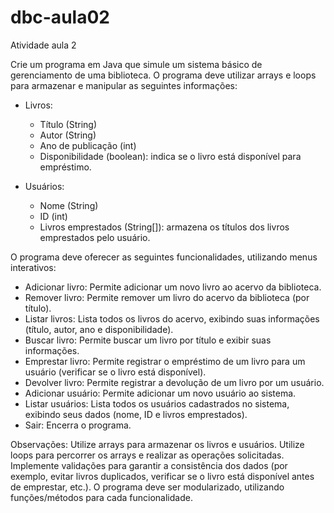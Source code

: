 # dbc-aula02
Atividade aula 2 

Crie um programa em Java que simule um sistema básico de gerenciamento de uma biblioteca. 
O programa deve utilizar arrays e loops para armazenar e manipular as seguintes informações:
- Livros:
    - Título (String)
    - Autor (String)
    - Ano de publicação (int)
    - Disponibilidade (boolean): indica se o livro está disponível para empréstimo. 

- Usuários:
    - Nome (String)
    - ID (int)
    - Livros emprestados (String[]): armazena os títulos dos livros emprestados pelo usuário.




O programa deve oferecer as seguintes funcionalidades, utilizando menus interativos:

- Adicionar livro: Permite adicionar um novo livro ao acervo da biblioteca.
- Remover livro: Permite remover um livro do acervo da biblioteca (por título).
- Listar livros: Lista todos os livros do acervo, exibindo suas informações (título, autor, ano e 
disponibilidade).
- Buscar livro: Permite buscar um livro por título e exibir suas informações.
- Emprestar livro: Permite registrar o empréstimo de um livro para um usuário (verificar se o livro
está disponível).
- Devolver livro: Permite registrar a devolução de um livro por um usuário.
- Adicionar usuário: Permite adicionar um novo usuário ao sistema.
- Listar usuários: Lista todos os usuários cadastrados no sistema, exibindo seus dados (nome, ID e
livros emprestados).
- Sair: Encerra o programa.

Observações:
Utilize arrays para armazenar os livros e usuários.
Utilize loops para percorrer os arrays e realizar as operações solicitadas.
Implemente validações para garantir a consistência dos dados (por exemplo, evitar livros duplicados,
verificar se o livro está disponível antes de emprestar, etc.).
O programa deve ser modularizado, utilizando funções/métodos para cada funcionalidade.
